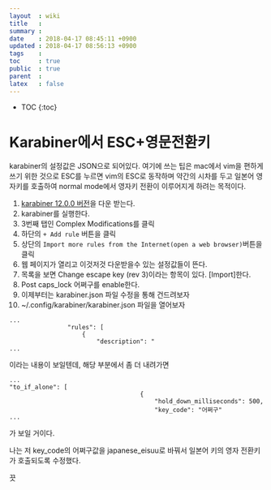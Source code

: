```yaml
---
layout  : wiki
title   : 
summary : 
date    : 2018-04-17 08:45:11 +0900
updated : 2018-04-17 08:56:13 +0900
tags    : 
toc     : true
public  : true
parent  : 
latex   : false
---
```

* TOC
{:toc}

# Karabiner에서 ESC+영문전환키

karabiner의 설정값은 JSON으로 되어있다. 여기에 쓰는 팁은 mac에서 vim을 편하게 쓰기 위한 것으로 ESC를 누르면 vim의 ESC로 동작하며 약간의 시차를 두고 일본어 영자키를 호출하여 normal mode에서 영자키 전환이 이루어지게 하려는 목적이다.

1. [karabiner 12.0.0 버전](https://pqrs.org/osx/karabiner/files/Karabiner-Elements-12.0.0.dmg )을 다운 받는다.
2. karabiner를 실행한다.
3. 3번째 탭인 Complex Modifications를 클릭
4. 하단의 `+ Add rule` 버튼을 클릭
5. 상단의 `Import more rules from the Internet(open a web browser)`버튼을 클릭
6. 웹 페이지가 열리고 이것저것 다운받을수 있는 설정값들이 뜬다.
7. 목록을 보면 Change escape key (rev 3)이라는 항목이 있다. [Import]한다.
8. Post caps_lock 어쩌구를 enable한다.
9. 이제부터는 karabiner.json 파일 수정을 통해 건드려보자
10. ~/.config/karabiner/karabiner.json 파일을 열어보자
~~~
...
                "rules": [
                    {
                        "description": "
...
~~~
이라는 내용이 보일텐데, 해당 부분에서 좀 더 내려가면
~~~
...
"to_if_alone": [
                                    {
                                        "hold_down_milliseconds": 500,
                                        "key_code": "어쩌구"
...
~~~
가 보일 거이다.

나는 저 key_code의 어쩌구값을 japanese_eisuu로 바꿔서 일본어 키의 영자 전환키가 호출되도록 수정했다.

끗
